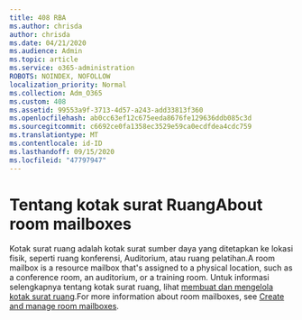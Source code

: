 ```yaml
---
title: 408 RBA
ms.author: chrisda
author: chrisda
ms.date: 04/21/2020
ms.audience: Admin
ms.topic: article
ms.service: o365-administration
ROBOTS: NOINDEX, NOFOLLOW
localization_priority: Normal
ms.collection: Adm_O365
ms.custom: 408
ms.assetid: 99553a9f-3713-4d57-a243-add33813f360
ms.openlocfilehash: ab0cc63ef12c675eeda8676fe129636ddb085c3d
ms.sourcegitcommit: c6692ce0fa1358ec3529e59ca0ecdfdea4cdc759
ms.translationtype: MT
ms.contentlocale: id-ID
ms.lasthandoff: 09/15/2020
ms.locfileid: "47797947"
---
```

# <a name="about-room-mailboxes"></a><span data-ttu-id="75c61-102">Tentang kotak surat Ruang</span><span class="sxs-lookup"><span data-stu-id="75c61-102">About room mailboxes</span></span>

<span data-ttu-id="75c61-103">Kotak surat ruang adalah kotak surat sumber daya yang ditetapkan ke lokasi fisik, seperti ruang konferensi, Auditorium, atau ruang pelatihan.</span><span class="sxs-lookup"><span data-stu-id="75c61-103">A room mailbox is a resource mailbox that's assigned to a physical location, such as a conference room, an auditorium, or a training room.</span></span> <span data-ttu-id="75c61-104">Untuk informasi selengkapnya tentang kotak surat ruang, lihat [membuat dan mengelola kotak surat ruang](https://go.microsoft.com/fwlink/p/?linkid=717533).</span><span class="sxs-lookup"><span data-stu-id="75c61-104">For more information about room mailboxes, see [Create and manage room mailboxes](https://go.microsoft.com/fwlink/p/?linkid=717533).</span></span>
